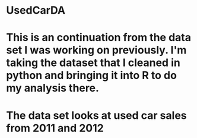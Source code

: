# UsedCarDA

# This is an continuation from the data set I was working on previously. I'm taking the dataset that I cleaned in python and bringing it into R to do my analysis there.
# The data set looks at used car sales from 2011 and 2012
